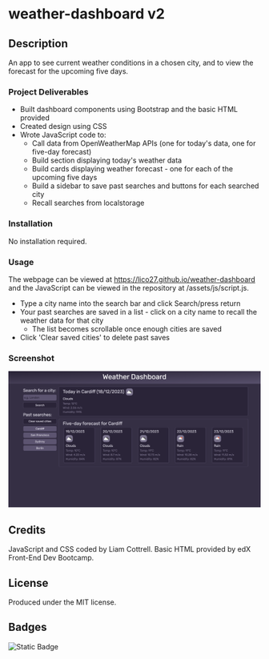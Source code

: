 # weather-dashboard v2

## Description
An app to see current weather conditions in a chosen city, and to view the forecast for the upcoming five days.

### Project Deliverables
- Built dashboard components using Bootstrap and the basic HTML provided
- Created design using CSS
- Wrote JavaScript code to:
  - Call data from OpenWeatherMap APIs (one for today's data, one for five-day forecast)
  - Build section displaying today's weather data
  - Build cards displaying weather forecast - one for each of the upcoming five days
  - Build a sidebar to save past searches and buttons for each searched city
  - Recall searches from localstorage

### Installation
No installation required.

### Usage
The webpage can be viewed at https://lico27.github.io/weather-dashboard and the JavaScript can be viewed in the repository at /assets/js/script.js.

- Type a city name into the search bar and click Search/press return
- Your past searches are saved in a list - click on a city name to recall the weather data for that city
  - The list becomes scrollable once enough cities are saved
- Click 'Clear saved cities' to delete past saves

### Screenshot
![Screenshot of completed project](assets/img/screenshot.png)

## Credits
JavaScript and CSS coded by Liam Cottrell. Basic HTML provided by edX Front-End Dev Bootcamp. 

## License
Produced under the MIT license.

## Badges
![Static Badge](https://img.shields.io/badge/project-complete-brightgreen)
